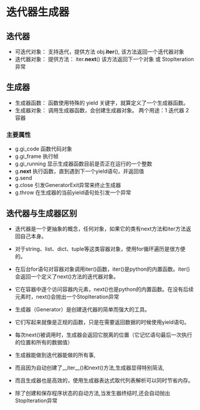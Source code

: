# 迭代器生成器

## 迭代器

- 可迭代对象： 支持迭代，提供方法 obj.__iter__(), 该方法返回一个迭代器对象
- 迭代器对象： 提供方法： iter.__next__() 该方法返回下一个对象 或 StopIteration异常

## 生成器

- 生成器函数： 函数使用特殊的 yield 关键字，就算定义了一个生成器函数。
- 生成器对象： 调用生成器函数，会创建生成器对象。 两个用途：1 迭代器 2 容器

### 主要属性

- g.gi_code 函数代码对象
- g.gi_frame 执行帧
- g.gi_running 显示生成器函数目前是否正在运行的一个整数
- g.__next__ 执行函数，直到遇到下一个yield语句，并返回值
- g.send
- g.close 引发GeneratorExit异常来终止生成器
- g.throw 在生成器的当前yield语句处引发一个异常

## 迭代器与生成器区别

- 迭代器是一个更抽象的概念，任何对象，如果它的类有next方法和iter方法返回自己本身。
- 对于string、list、dict、tuple等这类容器对象，使用for循环遍历是很方便的。
- 在后台for语句对容器对象调用iter()函数，iter()是python的内置函数。iter()会返回一个定义了next()方法的迭代器对象。
- 它在容器中逐个访问容器内元素，next()也是python的内置函数。在没有后续元素时，next()会抛出一个StopIteration异常

- 生成器（Generator）是创建迭代器的简单而强大的工具。
- 它们写起来就像是正规的函数，只是在需要返回数据的时候使用yield语句。
- 每次next()被调用时，生成器会返回它脱离的位置（它记忆语句最后一次执行的位置和所有的数据值）

- 生成器能做到迭代器能做的所有事,
- 而且因为自动创建了__iter__()和next()方法,生成器显得特别简洁,
- 而且生成器也是高效的，使用生成器表达式取代列表解析可以同时节省内存。
- 除了创建和保存程序状态的自动方法,当发生器终结时,还会自动抛出StopIteration异常

